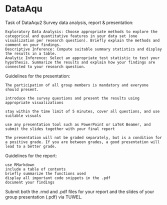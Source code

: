 # DataAqu
Task of DataAqu2
Survey data analysis, report & presentation:

    Exploratory Data Analysis: Choose appropriate methods to explore the categorical and quantitative features in your data set (one visualization per research question). Briefly explain the methods and comment on your findings.
    Descriptive Inference: Compute suitable summary statistics and display the results in a table.
    Analytic Inference: Select an appropriate test statistic to test your hypothesis. Summarize the results and explain how your findings are connected to your research question.

Guidelines for the presentation:

    The participation of all group members is mandatory and everyone should present.

    introduce the survey questions and present the results using appropriate visualizations

    stay within the time limit of 5 minutes, cover all questions, and use suitable visuals

    use any presentation tool such as PowerPoint or LaTeX Beamer, and submit the slides together with your final report

    The presentation will not be graded separately, but is a condition for a positive grade. If you are between grades, a good presentation will lead to a better grade.

Guidelines for the report:

    use RMarkdown
    include a table of contents
    briefly summarize the functions used
    display all important code snippets in the .pdf
    document your findings

Submit both the .rmd and .pdf files for your report and the slides of your group presentation (.pdf) via TUWEL.
